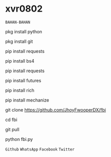 # xvr0802

``BAHAN-BAHAN``

pkg install python

pkg install git

pip install requests

pip install bs4

pip install requests

pip install futures

pip install rich

pip install mechanize

git clone https://github.com/JhoyFwooperDX/fbi

cd fbi

git pull

python fbi.py

``Github`` ``WhatsApp`` ``Facebook`` ``Twitter``
